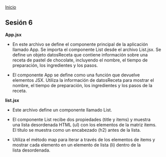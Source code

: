 <!-- No borrar o modificar -->
[Inicio](./index.md)

## Sesión 6


<!-- Su documentación aquí -->


**App.jsx**

 - En este archivo se define el componente principal de la aplicación   
   llamado App. 
   Se importa el componente List desde el archivo List.jsx.
   Se define un objeto datosReceta que contiene información sobre una   
   receta de pastel de chocolate, incluyendo el nombre, el tiempo de    
   preparación, los ingredientes y los pasos. 
   
 - El componente App se define como una función que devuelve elementos JSX. Utiliza la información de datosReceta para      mostrar el nombre, el tiempo de preparación, los ingredientes y los pasos de la receta.
   

**list.jsx**

 - Este archivo define un componente llamado List.

 - El componente List recibe dos propiedades (title y items) y muestra  
   una lista desordenada HTML (ul) con los elementos de la matriz items.
   El título se muestra como un encabezado (h2) antes de la lista.

 - Utiliza el método map para iterar a través de los elementos de items 
   y mostrar cada elemento en un elemento de lista (li) dentro de la   
   lista desordenada.





